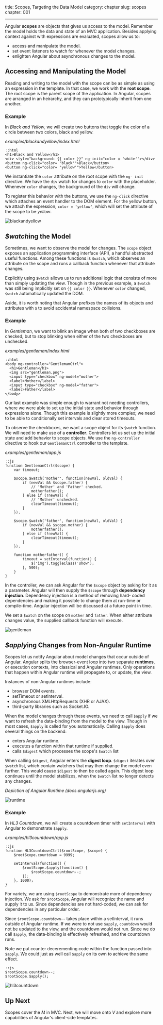title: Scopes, Targeting the Data Model
category: chapter
slug: scopes
chapter: 001

---

Angular **scopes** are objects that gives us access to the model. Remember the
model holds the data and state of an MVC application. Besides applying context
against with expressions are evaluated, scopes allow us to:

- access and manipulate the model.
- set event listeners to watch for whenever the model changes.
- enlighten Angular about asynchronous changes to the model.

## Accessing and Manipulating the Model

Reading and writing to the model with the scope can be as simple as using an
expression in the template. In that case, we work with the **root scope**. The
root scope is the parent scope of the application. In Angular, scopes are
arranged in an heirarchy, and they can prototypically inherit from one another.

### Example

In *Black and Yellow*, we will create two buttons that toggle the color of a
circle between two colors, black and yellow.

*examples/blackandyellow/index.html*

    ::html
    <h1>Black and Yellow</h1>
    <div style="background: {{ color }}" ng-init="color = 'white'"></div>
    <button ng-click="color= 'black'">Black</button>
    <button ng-click="color= 'yellow'">Yellow</button>

We instantiate the ```color``` attribute on the root scope with the ```ng-
init``` directive. We have the ```div``` watch for changes to ```color``` with
the placeholder. Whenever ```color``` changes, the background of the ```div```
will change.

To register this behavior with the buttons, we use the ```ng-click``` directive
which attaches an event handler to the DOM element. For the yellow button, we
attach the expression, ```color = 'yellow'```, which will set the attribute of
the scope to be *yellow*.

![blackandyellow](/img/blackandyellow.png)

## *$watch*ing the Model

Sometimes, we want to observe the model for changes. The ```scope``` object
exposes an application programming interface (API), a handful abstracted useful
functions. Among these functions is ```$watch```, which observes an attribute
on the scope and runs a callback function whenever that attribute changes.

Explicitly using ```$watch``` allows us to run additional logic that consists
of more than simply updating the view. Though in the previous example, a
```$watch``` was still being implicitly set on ```{{ color }}```. Whenever
```color``` changed, ```$watch``` automatically updated the DOM.

Aside, it is worth noting that Angular prefixes the names of its objects and
attributes with ```$``` to avoid accidental namespace collisions.

### Example

In *Gentleman*, we want to blink an image when both of two checkboxes are
checked, but to stop blinking when either of the two checkboxes are unchecked.

*examples/gentleman/index.html*

    ::html
    <body ng-controller="GentlemanCtrl">
      <h1>Gentleman</h1>
      <img src="gentleman.png">
      <input type="checkbox" ng-model="mother">
      <label>Mother</label>
      <input type="checkbox" ng-model="father">
      <label>Father</label>
    </body>

Our last example was simple enough to warrant not needing controllers, where we
were able to set up the initial state and behavior through expressions alone.
Though this example is slightly more complex; we need to be able to
conditionally set intervals and clear stored timeouts.

To observe the checkboxes, we want a scope object for its ```$watch```
function. We will need to make use of a **controller**. Controllers let us set
up the initial state and add behavior to scope objects. We use the
```ng-controller``` directive to hook our ```GentlemanCtrl``` controller to the
template.

*examples/gentleman/app.js*

    ::js
    function GentlemanCtrl($scope) {
        var timeout;

        $scope.$watch('mother', function(newVal, oldVal) {
            if (newVal && $scope.father) {
                // 'Mother' and 'Father' checked.
                motherfather();
            } else if (!newVal) {
                // 'Mother' unchecked.
                clearTimeout(timeout);
            }
        });

        $scope.$watch('father', function(newVal, oldVal) {
            if (newVal && $scope.mother) {
                motherfather();
            } else if (!newVal) {
                clearTimeout(timeout);
            }
        });

        function motherfather() {
            timeout = setInterval(function() {
                $('img').toggleClass('show');
            }, 500);
        }
    }

In the controller, we can ask Angular for the ```$scope``` object by asking for
it as a parameter. Angular will then supply the ```$scope``` through
**dependency injection**. Dependency injection is a method of removing hard-
coded dependencies and making it possible to change them at run-time or
compile-time. Angular injection will be discussed at a future point in time.

We set a ```$watch``` on the scope on ```mother``` and ```father```. When
either attribute changes value, the supplied callback function will execute.

![gentleman](/img/gentleman.png)

## *$apply*ing Changes from Non-Angular Runtime

Scopes let us notify Angular about model changes that occur outside of Angular.
Angular splits the browser-event loop into two separate **runtimes**, or
execution contexts, into classical and Angular runtimes. Only operations that
happen within Angular runtime will propagate to, or update, the view.

Instances of non-Angular runtimes include:

- browser DOM events.
- setTimeout or setInterval.
- asynchronous XMLHttpRequests (XHR or AJAX).
- third-party libraries such as Socket.IO.

When the model changes through these events, we need to call ```$apply``` if we
want to refresh the data-binding from the model to the view. Though in most
cases, ```$apply``` is called for you automatically. Calling ```$apply``` does
several things on the backend:

- enters Angular runtime.
- executes a function within that runtime if supplied.
- calls ```$digest``` which processes the scope's ```$watch``` list

When calling ```$digest```, Angular enters the **digest loop**. ```$digest```
iterates over ```$watch``` list, which contain watchers that may then change
the model even further. This would cause ```$digest``` to then be called again.
This digest loop continues until the model stabilizes, when the ```$watch```
list no longer detects any changes.

*Depiction of Angular Runtime (docs.angularjs.org)*

![runtime](/img/runtime.png)

### Example

In *HL3 Countdown*, we will create a countdown timer with ```setInterval```
with Angular to demonstrate ```$apply```.

*examples/hl3countdown/app.js*

    ::js
    function HL3CountdownCtrl($rootScope, $scope) {
        $rootScope.countdown = 9999;

        setInterval(function() {
            $rootScope.$apply(function() {
                $rootScope.countdown--;
            });
        }, 1000);
    }

For variety, we are using ```$rootScope``` to demonstrate more of dependency
injection. We ask for ```$rootScope```, Angular will recognize the name and
supply it to us. Since dependencies are not hard-coded, we can ask for
dependencies in any particular order.

Since ```$rootScope.countdown--``` takes place within a setInterval, it runs
outside of Angular runtime. If we were to not use ```$apply```, ```countdown```
would not be updated to the view, and the countdown would not run. Since we do
call ```$apply```, the data-binding is effectively refreshed, and the countdown
runs.

Note we put counter decerementing code within the function passed into
```$apply```. We could just as well call ```$apply``` on its own to achieve
the same effect.

    ::js
    $rootScope.countdown--;
    $rootScope.$apply();

![hl3countdown](/img/hl3countdown.png)

## Up Next

Scopes cover the *M* in MVC. Next, we will move onto *V* and explore  more
capabilities of Angular's client-side templates.
